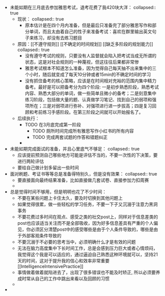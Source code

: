- 未能如期在三月底去参加雅思考试，退考花费了我420块大洋：
  collapsed:: true
	- 现状：
	  collapsed:: true
		- 原本估计是在四个月内准备，但是最后只准备完了部分雅思写作和部分单词，而且太由着自己的性子来准备考试：喜欢在群里输出英文句子来练习，却没有去练习题目
	- 原因：[[不遵守规则]] [[不确定的时间规划]] [[缺乏多阶段的规划能力]]
	  collapsed:: true
		- 没有遵守考试的规则，只要没有人监督就会陷入把考试当成无所谓的状态，这是对社会规则的一种蔑视，但这往往后果都非常惨
		- 雅思考试根本不知道怎么准备，因为觉得自己每天抽不出来集中的三个小时，随后就变成了每天10分钟或者15min的不确定时间的学习
		- 没有抓住备考的核心策略，应该是在时间相对充裕的范围内集中精力备考。最好是可以把备考分为四个阶段: 一是初步熟悉阶段，熟悉考试内容、熟悉大部分的单词，做一些简单且微小的备考；二是刻意集中练习阶段，包括做大量的题、认真做学习笔记、找到自己的弱项和强项所在；三是对弱项进行弥补、对强项进行进一步拔高；四是复习回顾和考前练习手感阶段。在第三阶段之间就可以开始报名了。
	- 后续执行：
		- TODO 在3月底完成第一阶段
			- TODO 厕所时间完成所有雅思写作小红书的所有内容
			- TODO 完成两套试题的作答和错题纠正
		-
- 未能如期完成面试的准备，并且心里底气不够足：
  collapsed:: true
	- 应该提前预测自己哪些地方可能是评估不当的，不要一次性的下决策，要进行两轮评估
	- 要给自己做计划多留出一些时间
- 面对刷题、考证书等等总是准备得特别久，但是没有效果：
  collapsed:: true
	- 要直接面向最终结果准备，比如直接做几套试卷、直接参加力扣周赛
	-
- 总是觉得时间不够用，但是明明也花了不少时间：
	- 不要在某些问题上卡住太久，要及时切换到其他问题上
	- 如果觉得很累，做一些轻松的学习任务，不要一下子又沉溺于注意力黑洞事务
	- 不要花费过多时间在观点、感受之类的社交post上，同样对于信息差类的post也应该适当关注而不是全部吸收，因为好多信息差具有严重的个人偏见，你必须区分清楚post中的感受哪些是由于个人条件导致的，哪些是由于外部客观条件导致的
	- 不要沉溺于不必要的思考当中，必须明确什么才是有效的问题
	- 无法在脑力高度集中下长时间工作，总是会感到压力巨大或者心情烦闷，我觉得这个我是可以适应的，通过逼迫自己熟悉这种环境就可以，坚持21天的时间，这对于提升我的信心和效率非常重要 [[IntelligenceIntensivePractice]]
	- 事情做着做着就陷进去了，出现了很多错误也不能及时矫正,  所以必须要养成时常从自己的工作中跳出来看以及回顾的习惯
	-
-